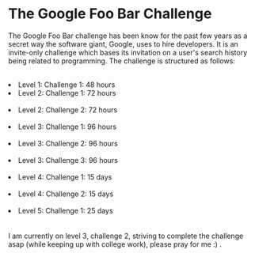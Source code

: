# The Google Foo Bar Challenge

The Google Foo Bar challenge has been know for the past few years as a secret way the software giant, Google, uses to hire developers. It is an invite-only challenge which bases its invitation on a user's search history being related to programming. The challenge is structured as follows:<br/><br/>
  <li>Level 1: Challenge 1: 48 hours</li>
  <li>Level 2: Challenge 1: 72 hours</li><br/>
  <li>Level 2: Challenge 2: 72 hours</li><br/>
  <li>Level 3: Challenge 1: 96 hours</li><br/>
  <li>Level 3: Challenge 2: 96 hours</li><br/>
  <li>Level 3: Challenge 3: 96 hours</li><br/>
  <li>Level 4: Challenge 1: 15 days</li><br/>
  <li>Level 4: Challenge 2: 15 days</li><br/>
  <li>Level 5: Challenge 1: 25 days</li><br/><br/>
I am currently on level 3, challenge 2, striving to complete the challenge asap (while keeping up with college work), please pray for me :) .
